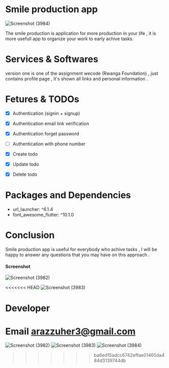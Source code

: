 # Smile production app
![Screenshot (3984)](https://user-images.githubusercontent.com/106510867/192460206-71855902-c705-4008-99e5-a49d104b8b76.png)

The smile production is application for more production in your life , it is more usefull app to organize your work to early achive tasks. 

# Services & Softwares  
version one is one of the assignment wecode (Rwanga Foundation)  , just contains profile page , it's shown all links and personal information .

# Fetures & TODOs
- [x] Authentication (signin + signup) 
- [x] Authentication email link verification 
- [x] Authentication forget password 
- [ ] Authentication with phone number 

- [x] Create todo
- [x] Update todo
- [x] Delete todo


# Packages and Dependencies 
- url_launcher: ^6.1.4
- font_awesome_flutter: ^10.1.0

# Conclusion 
Smile production app is useful for everybody who achive tasks , I will be happy to answer any questions that you may have on this approach .

#### Screenshot

![Screenshot (3982)](https://user-images.githubusercontent.com/106510867/192459124-a6c8c719-ee75-428e-9e99-20c141abf87d.png)

<<<<<<< HEAD
![Screenshot (3983)](https://user-images.githubusercontent.com/106510867/192459132-9cc3ebb9-6de3-4854-b35c-0c3ae2fefd0e.png)


# Developer 
Email arazzuher3@gmail.com 
=======
![Screenshot (3982)](https://user-images.githubusercontent.com/106510867/192459124-a6c8c719-ee75-428e-9e99-20c141abf87d.png)
![Screenshot (3983)](https://user-images.githubusercontent.com/106510867/192459132-9cc3ebb9-6de3-4854-b35c-0c3ae2fefd0e.png)
![Screenshot (3984)](https://user-images.githubusercontent.com/106510867/192460206-71855902-c705-4008-99e5-a49d104b8b76.png)
>>>>>>> ba6ed15adcc6742effae01465da484d3139744db
